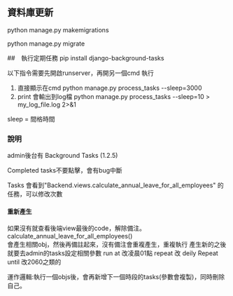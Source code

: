 
## 資料庫更新


python manage.py makemigrations

python manage.py migrate

##　執行定期任務
pip install django-background-tasks


以下指令需要先開啟runserver，再開另一個cmd 執行

1. 直接顯示在cmd
python manage.py process_tasks --sleep=3000
2. print 會輸出到log檔
python manage.py process_tasks --sleep=10 > my_log_file.log 2>&1

sleep = 間格時間

### 說明


admin後台有 Background Tasks (1.2.5)

Completed tasks不要點擊，會有bug中斷

Tasks 
會看到"Backend.views.calculate_annual_leave_for_all_employees" 的任務，可以修改次數

#### 重新產生

如果沒有就查看後端view最後的code，解除備注。
calculate_annual_leave_for_all_employees()   
會產生相關obj，然後再備註起來，沒有備注會重複產生，重複執行
產生新的之後 就要去admin的tasks設定相關參數
run at 改凌晨01點
repeat 改 deily
Repeat until 改2060之類的

運作邏輯:執行一個objs後，會再新增下一個時段的tasks(參數會複製)，同時刪除自己。

